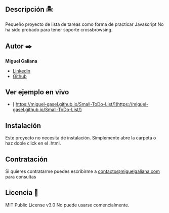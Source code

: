 ## Descripción 🏝
Pequeño proyecto de lista de tareas como forma de practicar Javascript
No ha sido probado para tener soporte crossbrowsing.


## Autor ✒️
**Miguel Galiana**

* [Linkedin](https://www.linkedin.com/in/miguel-galiana-selva-255923107/)
* [Github](https://github.com/Miguel-Gasel)

## Ver ejemplo en vivo 
- [ https://miguel-gasel.github.io/Small-ToDo-List/](https://miguel-gasel.github.io/Small-ToDo-List/)

## Instalación 
Este proyecto no necesita de instalación. Simplemente abre la carpeta o haz doble click en el .html.
  
## Contratación
Si quieres contratarme puedes escribirme a contacto@miguelgaliana.com para consultas


## Licencia 📄
MIT Public License v3.0
No puede usarse comencialmente.